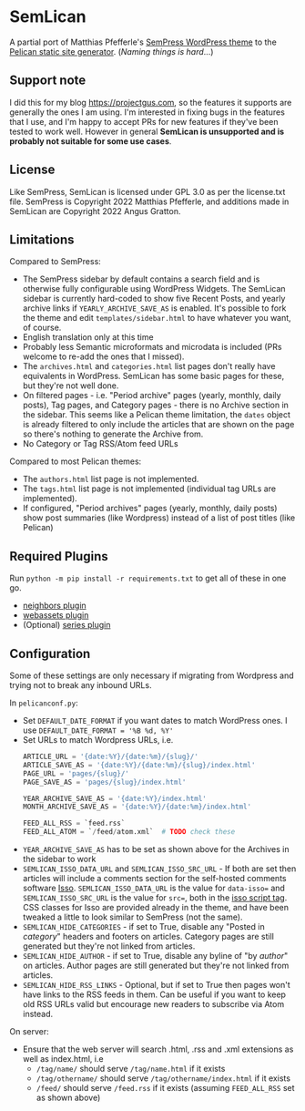 # SemLican

A partial port of Matthias Pfefferle's [SemPress WordPress theme](https://github.com/pfefferle/SemPress) to the [Pelican static site generator](pelican.com). (*Naming things is hard*...)

## Support note

I did this for my blog https://projectgus.com, so the features it supports are generally the ones I am using. I'm interested in fixing bugs in the features that I use, and I'm happy to accept PRs for new features if they've been tested to work well. However in general **SemLican is unsupported and is probably not suitable for some use cases**.

## License

Like SemPress, SemLican is licensed under GPL 3.0 as per the license.txt file. SemPress is Copyright 2022 Matthias Pfefferle, and additions made in SemLican are Copyright 2022 Angus Gratton.

## Limitations

Compared to SemPress:

* The SemPress sidebar by default contains a search field and is otherwise fully configurable using WordPress Widgets. The SemLican sidebar is currently hard-coded to show five Recent Posts, and yearly archive links if `YEARLY_ARCHIVE_SAVE_AS` is enabled. It's possible to fork the theme and edit `templates/sidebar.html` to have whatever you want, of course.
* English translation only at this time
* Probably less Semantic microformats and microdata is included (PRs welcome to re-add the ones that I missed).
* The `archives.html` and `categories.html` list pages don't really have equivalents in WordPress. SemLican has some basic pages for these, but they're not well done.
* On filtered pages - i.e. "Period archive" pages (yearly, monthly, daily posts), Tag pages, and Category pages - there is no Archive section in the sidebar. This seems like a Pelican theme limitation, the `dates` object is already filtered to only include the articles that are shown on the page so there's nothing to generate the Archive from.
* No Category or Tag RSS/Atom feed URLs

Compared to most Pelican themes:

* The `authors.html` list page is not implemented.
* The `tags.html` list page is not implemented (individual tag URLs are implemented).
* If configured, "Period archives" pages (yearly, monthly, daily posts) show post summaries (like Wordpress) instead of a list of post titles (like Pelican)

## Required Plugins

Run `python -m pip install -r requirements.txt` to get all of these in one go.

* [neighbors plugin](https://github.com/pelican-plugins/neighbors)
* [webassets plugin](https://github.com/pelican-plugins/webassets)
* (Optional) [series plugin](https://github.com/pelican-plugins/series)

## Configuration

Some of these settings are only necessary if migrating from Wordpress and trying not to break any inbound URLs.

In `pelicanconf.py`:

* Set `DEFAULT_DATE_FORMAT` if you want dates to match WordPress ones. I use `DEFAULT_DATE_FORMAT = '%B %d, %Y'`
* Set URLs to match Wordpress URLs, i.e.
  ```python
  ARTICLE_URL = '{date:%Y}/{date:%m}/{slug}/'
  ARTICLE_SAVE_AS = '{date:%Y}/{date:%m}/{slug}/index.html'
  PAGE_URL = 'pages/{slug}/'
  PAGE_SAVE_AS = 'pages/{slug}/index.html'

  YEAR_ARCHIVE_SAVE_AS = '{date:%Y}/index.html'
  MONTH_ARCHIVE_SAVE_AS = '{date:%Y}/{date:%m}/index.html'

  FEED_ALL_RSS = `feed.rss`
  FEED_ALL_ATOM = `/feed/atom.xml`  # TODO check these
  ```
* `YEAR_ARCHIVE_SAVE_AS` has to be set as shown above for the Archives in the sidebar to work
* `SEMLICAN_ISSO_DATA_URL` and `SEMLICAN_ISSO_SRC_URL` - If both are set then articles will include a comments section for the self-hosted comments software [Isso](https://github.com/posativ/isso/). `SEMLICAN_ISSO_DATA_URL` is the value for `data-isso=` and `SEMLICAN_ISSO_SRC_URL` is the value for `src=`, both in the [isso script tag](https://isso-comments.de/docs/reference/client-config/). CSS classes for Isso are provided already in the theme, and have been tweaked a little to look similar to SemPress (not the same).
* `SEMLICAN_HIDE_CATEGORIES` - if set to True, disable any "Posted in *category*" headers and footers on articles. Category pages are still generated but they're not linked from articles.
* `SEMLICAN_HIDE_AUTHOR` - if set to True, disable any byline of "by *author*" on articles. Author pages are still generated but they're not linked from articles.
* `SEMLICAN_HIDE_RSS_LINKS` - Optional, but if set to True then pages won't have links to the RSS feeds in them. Can be useful if you want to keep old RSS URLs valid but encourage new readers to subscribe via Atom instead.

On server:

* Ensure that the web server will search .html, .rss and .xml extensions as well as index.html, i.e
  - `/tag/name/` should serve `/tag/name.html` if it exists
  - `/tag/othername/` should serve `/tag/othername/index.html` if it exists
  - `/feed/` should serve `/feed.rss` if it exists (assuming `FEED_ALL_RSS` set as shown above)
